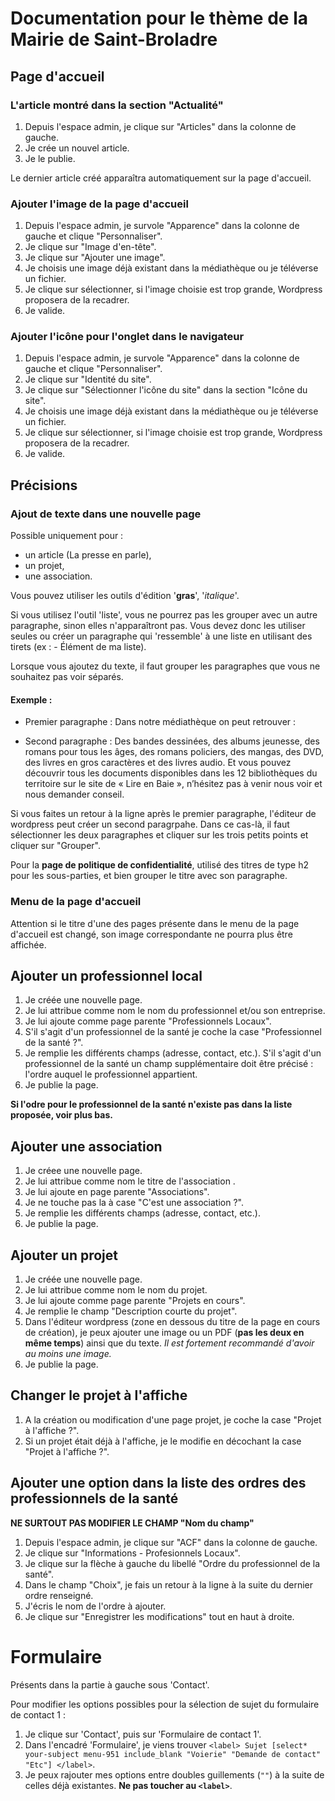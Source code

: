 # Documentation pour le thème de la Mairie de Saint-Broladre

## Page d'accueil

### L'article montré dans la section "Actualité" 

1. Depuis l'espace admin, je clique sur "Articles" dans la colonne de gauche.
2. Je crée un nouvel article.
3. Je le publie. 

Le dernier article créé apparaîtra automatiquement sur la page d'accueil.

### Ajouter l'image de la page d'accueil

1. Depuis l'espace admin, je survole "Apparence" dans la colonne de gauche et clique "Personnaliser".
2. Je clique sur "Image d'en-tête".
3. Je clique sur "Ajouter une image".
4. Je choisis une image déjà existant dans la médiathèque ou je téléverse un fichier.
5. Je clique sur sélectionner, si l'image choisie est trop grande, Wordpress proposera de la recadrer.
6. Je valide.

### Ajouter l'icône pour l'onglet dans le navigateur

1. Depuis l'espace admin, je survole "Apparence" dans la colonne de gauche et clique "Personnaliser".
2. Je clique sur "Identité du site".
3. Je clique sur "Sélectionner l'icône du site" dans la section "Icône du site".
4. Je choisis une image déjà existant dans la médiathèque ou je téléverse un fichier.
5. Je clique sur sélectionner, si l'image choisie est trop grande, Wordpress proposera de la recadrer.
6. Je valide.

## Précisions

### Ajout de texte dans une nouvelle page
Possible uniquement pour :
- un article (La presse en parle), 
- un projet, 
- une association.

Vous pouvez utiliser les outils d'édition '**gras**', '*italique*'.

Si vous utilisez l'outil 'liste', vous ne pourrez pas les grouper avec un autre paragraphe, sinon elles n'apparaîtront pas. Vous devez donc les utiliser seules ou créer un paragraphe qui 'ressemble' à une liste en utilisant des tirets (ex : - Élément de ma liste).

Lorsque vous ajoutez du texte, il faut grouper les paragraphes que vous ne souhaitez pas voir séparés. 

#### Exemple : 

- Premier paragraphe : Dans notre médiathèque on peut retrouver :

- Second paragraphe : Des bandes dessinées, des albums jeunesse, des romans pour tous les âges, des romans policiers, des mangas, des DVD, des livres en gros caractères et des livres audio. Et vous pouvez découvrir tous les documents disponibles dans les 12 bibliothèques du territoire sur le site de « Lire en Baie », n’hésitez pas à venir nous voir et nous demander conseil.

Si vous faites un retour à la ligne après le premier paragraphe, l'éditeur de wordpress peut créer un second paragrpahe. Dans ce cas-là, il faut sélectionner les deux paragraphes et cliquer sur les trois petits points et cliquer sur "Grouper".

Pour la **page de politique de confidentialité**, utilisé des titres de type h2 pour les sous-parties, et bien grouper le titre avec son paragraphe.

### Menu de la page d'accueil

Attention si le titre d'une des pages présente dans le menu de la page d'accueil est changé, son image correspondante ne pourra plus être affichée.

## Ajouter un professionnel local

1. Je créée une nouvelle page.
2. Je lui attribue comme nom le nom du professionnel et/ou son entreprise.
3. Je lui ajoute comme page parente "Professionnels Locaux".
4. S'il s'agit d'un professionnel de la santé je coche la case "Professionnel de la santé ?".
5. Je remplie les différents champs (adresse, contact, etc.). S'il s'agit d'un professionnel de la santé un champ supplémentaire doit être précisé : l'ordre auquel le professionnel appartient.
6. Je publie la page.

**Si l'odre pour le professionnel de la santé n'existe pas dans la liste proposée, voir plus bas.**

## Ajouter une association

1. Je créee une nouvelle page.
2. Je lui attribue comme nom le titre de l'association .
3. Je lui ajoute en page parente "Associations".
4. Je ne touche pas la à case "C'est une association ?".
5. Je remplie les différents champs (adresse, contact, etc.).
6. Je publie la page.

## Ajouter un projet

1. Je créée une nouvelle page.
2. Je lui attribue comme nom le nom du projet.
3. Je lui ajoute comme page parente "Projets en cours".
4. Je remplie le champ "Description courte du projet".
5. Dans l'éditeur wordpress (zone en dessous du titre de la page en cours de création), je peux ajouter une image ou un PDF (**pas les deux en même temps**) ainsi que du texte. *Il est fortement recommandé d'avoir au moins une image.*
6. Je publie la page.


## Changer le projet à l'affiche

1. A la création ou modification d'une page projet, je coche la case "Projet à l'affiche ?".
2. Si un projet était déjà à l'affiche, je le modifie en décochant la case "Projet à l'affiche ?".

## Ajouter une option dans la liste des ordres des professionnels de la santé

**NE SURTOUT PAS MODIFIER LE CHAMP "Nom du champ"**

1. Depuis l'espace admin, je clique sur "ACF" dans la colonne de gauche.
2. Je clique sur "Informations - Profesionnels Locaux".
3. Je clique sur la flèche à gauche du libellé "Ordre du professionnel de la santé".
4. Dans le champ "Choix", je fais un retour à la ligne à la suite du dernier ordre renseigné.
5. J'écris le nom de l'ordre à ajouter.
6. Je clique sur "Enregistrer les modifications" tout en haut à droite.

# Formulaire 
Présents dans la partie à gauche sous 'Contact'.

Pour modifier les options possibles pour la sélection de sujet du formulaire de contact 1 :
1. Je clique sur 'Contact', puis sur 'Formulaire de contact 1'.
2. Dans l'encadré 'Formulaire', je viens trouver `<label> Sujet
   [select* your-subject menu-951 include_blank "Voierie" "Demande de contact" "Etc"] </label>`.
3. Je peux rajouter mes options entre doubles guillements (`""`) à la suite de celles déjà existantes. **Ne pas toucher au `<label>`**.
